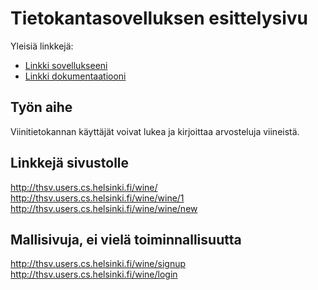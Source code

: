 # Tietokantasovelluksen esittelysivu

Yleisiä linkkejä:

* [Linkki sovellukseeni](http://thsv.users.cs.helsinki.fi/wine/)
* [Linkki dokumentaatiooni](https://github.com/thomsva/Tsoha-Bootstrap/blob/master/doc/dokumentaatio.pdf)

## Työn aihe

Viinitietokannan käyttäjät voivat lukea ja kirjoittaa arvosteluja viineistä. 


## Linkkejä sivustolle

http://thsv.users.cs.helsinki.fi/wine/
http://thsv.users.cs.helsinki.fi/wine/wine/1
http://thsv.users.cs.helsinki.fi/wine/wine/new

## Mallisivuja, ei vielä toiminnallisuutta
http://thsv.users.cs.helsinki.fi/wine/signup
http://thsv.users.cs.helsinki.fi/wine/login
